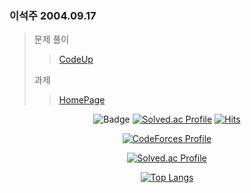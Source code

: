 <div class="text-justify>
<div class="pull-left">
                      
### 이석주 2004.09.17

>문제 풀이
>> [CodeUp](https://github.com/tjrenffl8/CodeUp.git)
>> 
>과제
>> [HomePage](https://github.com/tjrenffl8/Seotjuu.github.io.git)

</div>
<div class="pull-right" align="center">

![Badge](https://cp-logo.vercel.app/codeforces/oculis)
[![Solved.ac Profile](http://mazassumnida.wtf/api/mini/generate_badge?boj=oculis)](https://solved.ac/oculis)
[![Hits](https://hits.seeyoufarm.com/api/count/incr/badge.svg?url=https%3A%2F%2Fgithub.com%2Foculis0925&count_bg=%23000000&title_bg=%23D32424&icon=&icon_color=%23FF5555&title=hits&edge_flat=false)](https://hits.seeyoufarm.com)

[![CodeForces Profile](https://cf.leed.at?id=oculis)](https://codeforces.com/profile/oculis)
                                      
[![Solved.ac Profile](http://mazassumnida.wtf/api/v2/generate_badge?boj=oculis)](https://solved.ac/oculis/)

[![Top Langs](https://github-readme-stats.vercel.app/api/top-langs/?username=oculi-s&layout=compact)](https://github.com/anuraghazra/github-readme-stats)

</div>
</div>



